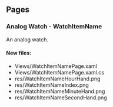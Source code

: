 ﻿## Pages

<!--{[{-->
### Analog Watch - WatchItemName
An analog watch.
#### New files:
* Views/WatchItemNamePage.xaml
* Views/WatchItemNamePage.xaml.cs
* res/WatchItemNameHourHand.png
* res/WatchItemNameIndex.png
* res/WatchItemNameMinuteHand.png
* res/WatchItemNameSecondHand.png
<!--}]}-->